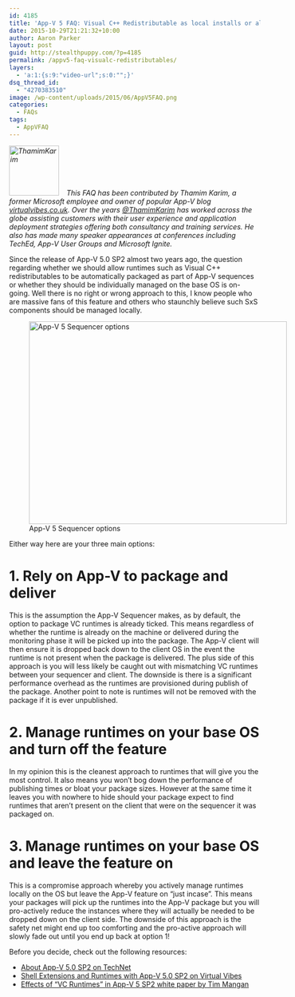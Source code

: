 ```yaml
---
id: 4185
title: 'App-V 5 FAQ: Visual C++ Redistributable as local installs or allow App-V to deploy as needed?'
date: 2015-10-29T21:21:32+10:00
author: Aaron Parker
layout: post
guid: http://stealthpuppy.com/?p=4185
permalink: /appv5-faq-visualc-redistributables/
layers:
  - 'a:1:{s:9:"video-url";s:0:"";}'
dsq_thread_id:
  - "4270383510"
image: /wp-content/uploads/2015/06/AppV5FAQ.png
categories:
  - FAQs
tags:
  - AppVFAQ
---
```

 _<img class="alignleft wp-image-4188" style="margin: 0px 15px 0px 0px;" src="http://stealthpuppy.com/wp-content/uploads/2015/10/thamim.jpg" alt="ThamimKarim" width="100" height="100" srcset="https://stealthpuppy.com/wp-content/uploads/2015/10/thamim.jpg 350w, https://stealthpuppy.com/wp-content/uploads/2015/10/thamim-150x150.jpg 150w, https://stealthpuppy.com/wp-content/uploads/2015/10/thamim-300x300.jpg 300w" sizes="(max-width: 100px) 100vw, 100px" />This FAQ has been contributed by Thamim Karim, a former Microsoft employee and owner of popular App-V blog [virtualvibes.co.uk](http://virtualvibes.co.uk). Over the years [@ThamimKarim](https://twitter.com/ThamimKarim) has worked across the globe assisting customers with their user experience and application deployment strategies offering both consultancy and training services. He also has made many speaker appearances at conferences including TechEd, App-V User Groups and Microsoft Ignite._

Since the release of App-V 5.0 SP2 almost two years ago, the question regarding whether we should allow runtimes such as Visual C++ redistributables to be automatically packaged as part of App-V sequences or whether they should be individually managed on the base OS is on-going. Well there is no right or wrong approach to this, I know people who are massive fans of this feature and others who staunchly believe such SxS components should be managed locally.

<figure id="attachment_4187" aria-describedby="caption-attachment-4187" style="width: 517px" class="wp-caption alignnone"><img class="size-full wp-image-4187" src="http://stealthpuppy.com/wp-content/uploads/2015/10/SequencerOptions.png" alt="App-V 5 Sequencer options" width="517" height="406" srcset="https://stealthpuppy.com/wp-content/uploads/2015/10/SequencerOptions.png 517w, https://stealthpuppy.com/wp-content/uploads/2015/10/SequencerOptions-150x118.png 150w, https://stealthpuppy.com/wp-content/uploads/2015/10/SequencerOptions-300x236.png 300w" sizes="(max-width: 517px) 100vw, 517px" /><figcaption id="caption-attachment-4187" class="wp-caption-text">App-V 5 Sequencer options</figcaption></figure>

Either way here are your three main options:

# 1. Rely on App-V to package and deliver

This is the assumption the App-V Sequencer makes, as by default, the option to package VC runtimes is already ticked. This means regardless of whether the runtime is already on the machine or delivered during the monitoring phase it will be picked up into the package. The App-V client will then ensure it is dropped back down to the client OS in the event the runtime is not present when the package is delivered. The plus side of this approach is you will less likely be caught out with mismatching VC runtimes between your sequencer and client. The downside is there is a significant performance overhead as the runtimes are provisioned during publish of the package. Another point to note is runtimes will not be removed with the package if it is ever unpublished.

# 2. Manage runtimes on your base OS and turn off the feature

In my opinion this is the cleanest approach to runtimes that will give you the most control. It also means you won’t bog down the performance of publishing times or bloat your package sizes. However at the same time it leaves you with nowhere to hide should your package expect to find runtimes that aren’t present on the client that were on the sequencer it was packaged on.

# 3. Manage runtimes on your base OS and leave the feature on

This is a compromise approach whereby you actively manage runtimes locally on the OS but leave the App-V feature on “just incase”. This means your packages will pick up the runtimes into the App-V package but you will pro-actively reduce the instances where they will actually be needed to be dropped down on the client side. The downside of this approach is the safety net might end up too comforting and the pro-active approach will slowly fade out until you end up back at option 1!

Before you decide, check out the following resources:

  * [About App-V 5.0 SP2 on TechNet](https://technet.microsoft.com/en-us/library/dn508408.aspx)
  * [Shell Extensions and Runtimes with App-V 5.0 SP2 on Virtual Vibes](http://virtualvibes.co.uk/shell-extensions-and-runtimes-with-app-v-5-0-sp2/)
  * [Effects of “VC Runtimes” in App-V 5 SP2 white paper by Tim Mangan](http://www.tmurgent.com/AppV/images/WhitePapers/Research_VCRuntimes.pdf)

&nbsp;